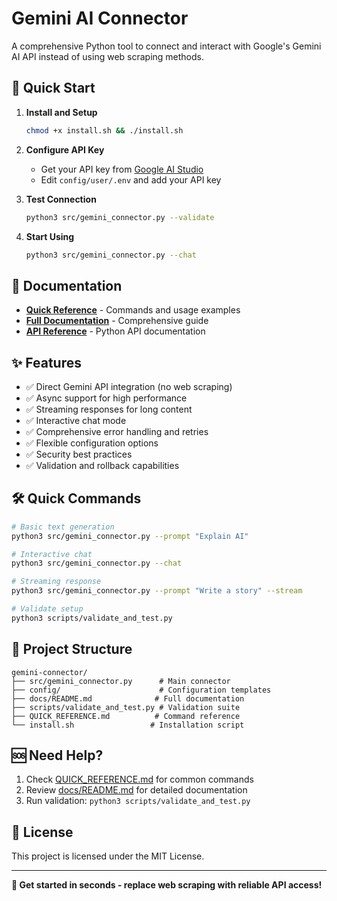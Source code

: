 # Gemini AI Connector

A comprehensive Python tool to connect and interact with Google's Gemini AI API instead of using web scraping methods.

## 🚀 Quick Start

1. **Install and Setup**
   ```bash
   chmod +x install.sh && ./install.sh
   ```

2. **Configure API Key**
   - Get your API key from [Google AI Studio](https://makersuite.google.com/app/apikey)
   - Edit `config/user/.env` and add your API key

3. **Test Connection**
   ```bash
   python3 src/gemini_connector.py --validate
   ```

4. **Start Using**
   ```bash
   python3 src/gemini_connector.py --chat
   ```

## 📖 Documentation

- **[Quick Reference](QUICK_REFERENCE.md)** - Commands and usage examples
- **[Full Documentation](docs/README.md)** - Comprehensive guide
- **[API Reference](docs/README.md#api-reference)** - Python API documentation

## ✨ Features

- ✅ Direct Gemini API integration (no web scraping)
- ✅ Async support for high performance
- ✅ Streaming responses for long content
- ✅ Interactive chat mode
- ✅ Comprehensive error handling and retries
- ✅ Flexible configuration options
- ✅ Security best practices
- ✅ Validation and rollback capabilities

## 🛠️ Quick Commands

```bash
# Basic text generation
python3 src/gemini_connector.py --prompt "Explain AI"

# Interactive chat
python3 src/gemini_connector.py --chat

# Streaming response
python3 src/gemini_connector.py --prompt "Write a story" --stream

# Validate setup
python3 scripts/validate_and_test.py
```

## 📁 Project Structure

```
gemini-connector/
├── src/gemini_connector.py      # Main connector
├── config/                      # Configuration templates
├── docs/README.md              # Full documentation  
├── scripts/validate_and_test.py # Validation suite
├── QUICK_REFERENCE.md          # Command reference
└── install.sh                 # Installation script
```

## 🆘 Need Help?

1. Check [QUICK_REFERENCE.md](QUICK_REFERENCE.md) for common commands
2. Review [docs/README.md](docs/README.md) for detailed documentation
3. Run validation: `python3 scripts/validate_and_test.py`

## 📄 License

This project is licensed under the MIT License.

---

**🚀 Get started in seconds - replace web scraping with reliable API access!**